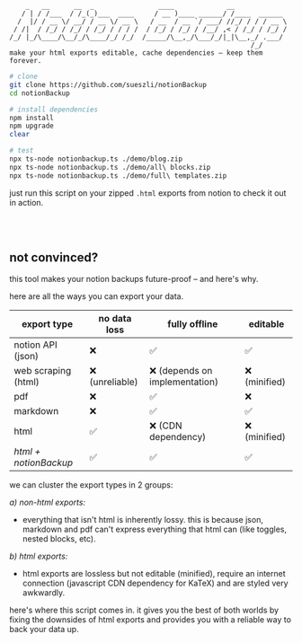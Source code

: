 ```
    _   __      __  _                ____             __
   / | / /___  / /_(_)___  ____     / __ )____ ______/ /____  ______
  /  |/ / __ \/ __/ / __ \/ __ \   / __  / __ `/ ___/ //_/ / / / __ \
 / /|  / /_/ / /_/ / /_/ / / / /  / /_/ / /_/ / /__/ ,< / /_/ / /_/ /
/_/ |_/\____/\__/_/\____/_/ /_/  /_____/\__,_/\___/_/|_|\__,_/ .___/
                                                            /_/
make your html exports editable, cache dependencies – keep them forever.
```

```bash
# clone
git clone https://github.com/sueszli/notionBackup
cd notionBackup

# install dependencies
npm install
npm upgrade
clear

# test
npx ts-node notionbackup.ts ./demo/blog.zip
npx ts-node notionbackup.ts ./demo/all\ blocks.zip
npx ts-node notionbackup.ts ./demo/full\ templates.zip
```

just run this script on your zipped `.html` exports from notion to check it out in action.

<br><br>

## not convinced?

this tool makes your notion backups future-proof – and here's why.

here are all the ways you can export your data.

| export type           | no data loss      | fully offline                  | editable      |
| --------------------- | ----------------- | ------------------------------ | ------------- |
| notion API (json)     | ❌                | ✅                             | ✅            |
| web scraping (html)   | ❌ (unreliable)   | ❌ (depends on implementation) | ❌ (minified) |
| pdf                   | ❌                | ✅                             | ❌            |
| markdown              | ❌                | ✅                             | ✅            |
| html                  | ✅                | ❌ (CDN dependency)            | ❌ (minified) |
| _html + notionBackup_ | ✅                | ✅                             | ✅            |

we can cluster the export types in 2 groups:

_a) non-html exports:_

- everything that isn't html is inherently lossy. this is because json, markdown and pdf can't express everything that html can (like toggles, nested blocks, etc).

_b) html exports:_

- html exports are lossless but not editable (minified), require an internet connection (javascript CDN dependency for KaTeX) and are styled very awkwardly.

here's where this script comes in. it gives you the best of both worlds by fixing the downsides of html exports and provides you with a reliable way to back your data up.

